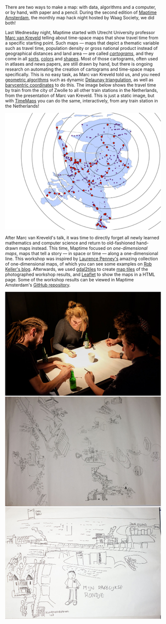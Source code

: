 There are two ways to make a map: with data, algorithms and a computer, or by hand, with paper and a pencil. During the second edition of [Maptime Amsterdam](http://maptime-ams.github.io/), the monthly map hack night hosted by Waag Society, we did both!

Last Wednesday night, Maptime started with Utrecht University professor [Marc van Kreveld](http://www.staff.science.uu.nl/~kreve101/) telling about time-space maps that show travel time from a specific starting point. Such maps — maps that depict a thematic variable such as travel time, population density or gross national product instead of geographical distances and land area — are called [_cartograms_](http://en.wikipedia.org/wiki/Cartogram), and they come in all [sorts](http://wwwf.imperial.ac.uk/~mgastner/cartogram/cartogram.html), [colors](http://www.nytimes.com/interactive/2008/04/13/us/20080412_CATHOLIC_GRAPHIC.html?_r=0) and [shapes](http://www.davidrumsey.com/luna/servlet/s/j6g6i0). Most of those cartograms, often used in atlases and news papers, are still drawn by hand, but there is ongoing research on automating the creation of cartograms and time-space maps specifically. This is no easy task, as Marc van Kreveld told us, and you need [geometric algorithms](http://en.wikipedia.org/wiki/Computational_geometry) such as dynamic [Delaunay triangulation](http://bl.ocks.org/mbostock/4341156), as well as [barycentric coordinates](http://en.wikipedia.org/wiki/Barycentric_coordinate_system) to do this. The image below shows the travel time by train from the city of Zwolle to all other train stations in the Netherlands, from the presentation of Marc van Kreveld. This is just a static image, but with [TimeMaps](http://app.timemaps.nl/map) you can do the same, interactively, from any train station in the Netherlands!

![Marc van Kreveld](kreveld.png)

After Marc van Kreveld's talk, it was time to directly forget all newly learned mathematics and computer science and return to old-fashioned hand-drawn maps instead. This time, Maptime focused on _one-dimensional maps_, maps that tell a story — in space or time — along a one-dimensional line. This workshop was inspired by [Laurence Penney's](https://twitter.com/lorp) amazing collection of one-dimensional maps, of which you can see some examples on [Rob Keller's blog](http://www.youshouldliketypetoo.com/blog/misc/one-dimensional-maps/). Afterwards, we used [gdal2tiles](http://www.gdal.org/gdal2tiles.html) to create [map tiles](https://www.mapbox.com/guides/how-web-maps-work/) of the photographed workshop results, and [Leaflet](http://leafletjs.com/) to show the maps in a HTML page. Some of the workshop results can be viewed in Maptime Amsterdam's [GitHub repository](https://github.com/maptime-ams/one-dimensional-maps).

![Workshop](workshop.jpg)
![Breda - Amsterdam](breda-amsterdam.jpg)
![Michiel](michiel.jpg)